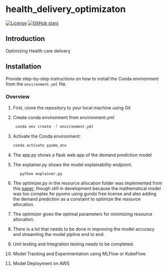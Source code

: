 # health_delivery_optimizaton

[![License](https://img.shields.io/badge/license-MIT-blue.svg)](LICENSE)
[![GitHub stars](https://img.shields.io/github/stars/yourusername/yourproject.svg)](https://github.com/yourusername/yourproject/stargazers)


## Introduction

Optimizing Health care delivery


## Installation

Provide step-by-step instructions on how to install the Conda environment from the `environment.yml` file.

### Overview

1. First, clone the repository to your local machine using Git
2. Create conda environment from environment.yml

   ```bash
    conda env create -f environment.yml
   ```
3. Activate the Conda environment:
   ```bash
   conda activate pyomo_env
   ```
4. The app.py shows a flask web app of the demand prediction model
5. The explainer.py shows the model explainability endpoint.
   ```bash
      python explainer.py
   ```
6. The optimizer.py in the resource allocation folder was implemented from this [paper](https://www.mdpi.com/2571-5577/6/5/78), though still in development because the mathematical model was too complex for pyomo using gurobi free license and also adding the demand prediction as a constaint to optimize the resource allocation.
7. The optimizer gives the optimal parameters for minimizing resource allocation.
9. There is a lot that needs to be done in improving the model accuracy and streamling the model pipline end to end.
10. Unit testing and Integration testing needs to be completed.
11. Model Tracking and Experimentation using MLFlow or KubeFlow.
12. Model Deployment on AWS
